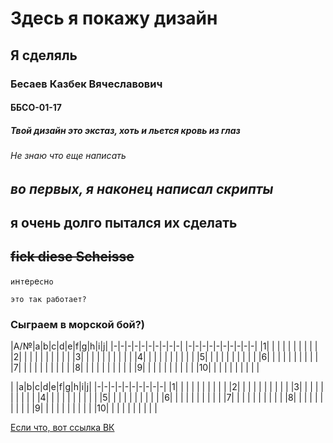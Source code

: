 # Здесь я покажу дизайн
## Я сделяль
### Бесаев Казбек Вячеславович
#### ББСО-01-17
##### Твой дизайн это экстаз, хоть и льется кровь из глаз
###### Не знаю что еще написать

## *во первых, я наконец написал скрипты*
## **я очень долго пытался их сделать**
## ~~fick diese Scheisse~~

`и`н`т`е`р`е`с`н`о` 

```это так работает?```

### Сыграем в морской бой?)

|A/№|a|b|c|d|e|f|g|h|i|j|
|-|-|-|-|-|-|-|-|-|-|
|-|-|-|-|-|-|-|-|-|-|
|1| | | | | | | | | |
|2| | | | | | | | | |
|3| | | | | | | | | |
|4| | | | | | | | | |
|5| | | | | | | | | |
|6| | | | | | | | | |
|7| | | | | | | | | |
|8| | | | | | | | | |
|9| | | | | | | | | |
|10| | | | | | | | | |

| |a|b|c|d|e|f|g|h|i|j|
|-|-|-|-|-|-|-|-|-|-|
|1| | | | | | | | | |
|2| | | | | | | | | |
|3| | | | | | | | | |
|4| | | | | | | | | |
|5| | | | | | | | | |
|6| | | | | | | | | |
|7| | | | | | | | | |
|8| | | | | | | | | |
|9| | | | | | | | | |
|10| | | | | | | | | |

[Если что, вот ссылка ВК](https://www.vk.com/kazik_bes "Казбек Бесаев")